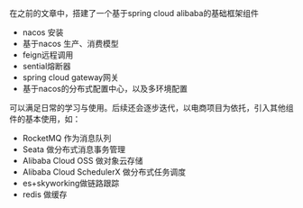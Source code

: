 在之前的文章中，搭建了一个基于spring cloud alibaba的基础框架组件

- nacos 安装
- 基于nacos 生产、消费模型
- feign远程调用
- sential熔断器
- spring cloud gateway网关
- 基于nacos的分布式配置中心，以及多环境配置

可以满足日常的学习与使用。后续还会逐步迭代，以电商项目为依托，引入其他组件的基本使用，如：

- RocketMQ 作为消息队列
- Seata 做分布式消息事务管理
- Alibaba Cloud OSS 做对象云存储
- Alibaba Cloud SchedulerX 做分布式任务调度
- es+skyworking做链路跟踪
- redis 做缓存
